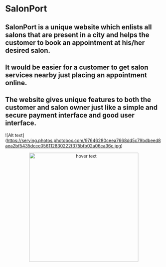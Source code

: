 # SalonPort

## SalonPort is a unique website which enlists all salons that are present in a city and helps the customer to book an appointment at his/her desired salon.

## It would be easier for a customer to get salon services nearby just placing an appointment online.

## The website gives unique features to both the customer and salon owner just like a simple and secure payment interface and good user interface.
![Alt text] (https://serving.photos.photobox.com/97646280ceea7668dd5c79bdbeed8aea2bf5435dccc056112830222f375bfb02a06ca36c.jpg)
<p align="center">
  <img src="https://serving.photos.photobox.com/97646280ceea7668dd5c79bdbeed8aea2bf5435dccc056112830222f375bfb02a06ca36c.jpg" width="350" title="hover text">
 </p>
